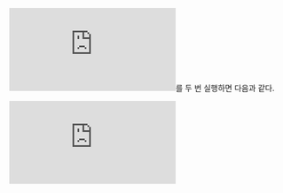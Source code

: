 ![equation](http://latex.codecogs.com/gif.latex?T%28p%2C+q%29)를 두 번 실행하면 다음과 같다.

![equation](http://latex.codecogs.com/gif.latex?a%5Cleftarrow+%28bp%5Cquad+%2B%5Cquad+aq%29q%5Cquad+%2B%5Cquad+%28bq%5Cquad+%2B%5Cquad+aq%5Cquad+%2B%5Cquad+ap%29q%5Cquad+%2B%5Cquad+%28bq%5Cquad+%2B%5Cquad+aq%5Cquad+%2B%5Cquad+ap%29p)
